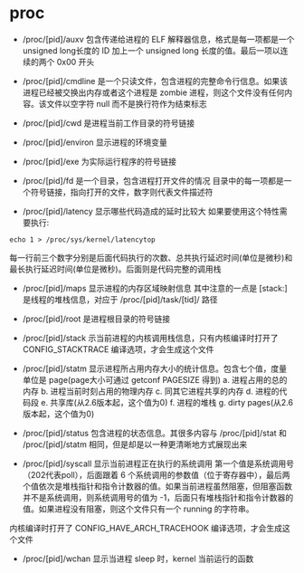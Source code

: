 # proc

- /proc/[pid]/auxv
包含传递给进程的 ELF 解释器信息，格式是每一项都是一个 unsigned long长度的 ID 加上一个 unsigned long 长度的值。最后一项以连续的两个 0x00 开头

- /proc/[pid]/cmdline
是一个只读文件，包含进程的完整命令行信息。如果该进程已经被交换出内存或者这个进程是 zombie 进程，则这个文件没有任何内容。该文件以空字符 null 而不是换行符作为结束标志

- /proc/[pid]/cwd
是进程当前工作目录的符号链接

- /proc/[pid]/environ
显示进程的环境变量

- /proc/[pid]/exe
为实际运行程序的符号链接

- /proc/[pid]/fd
是一个目录，包含进程打开文件的情况
目录中的每一项都是一个符号链接，指向打开的文件，数字则代表文件描述符

- /proc/[pid]/latency
显示哪些代码造成的延时比较大
如果要使用这个特性需要执行:
```shell
echo 1 > /proc/sys/kernel/latencytop
```
每一行前三个数字分别是后面代码执行的次数、总共执行延迟时间(单位是微秒)和最长执行延迟时间(单位是微秒)。后面则是代码完整的调用栈

- /proc/[pid]/maps
显示进程的内存区域映射信息
其中注意的一点是 [stack:] 是线程的堆栈信息，对应于 /proc/[pid]/task/[tid]/ 路径

- /proc/[pid]/root
是进程根目录的符号链接

- /proc/[pid]/stack
示当前进程的内核调用栈信息，只有内核编译时打开了 CONFIG_STACKTRACE 编译选项，才会生成这个文件

- /proc/[pid]/statm
显示进程所占用内存大小的统计信息。包含七个值，度量单位是 page(page大小可通过 getconf PAGESIZE 得到)
a. 进程占用的总的内存
b. 进程当前时刻占用的物理内存
c. 同其它进程共享的内存
d. 进程的代码段
e. 共享库(从2.6版本起，这个值为0)
f. 进程的堆栈
g. dirty pages(从2.6版本起，这个值为0)

- /proc/[pid]/status
包含进程的状态信息。其很多内容与 /proc/[pid]/stat 和 /proc/[pid]/statm 相同，但是却是以一种更清晰地方式展现出来

- /proc/[pid]/syscall
显示当前进程正在执行的系统调用
第一个值是系统调用号（202代表poll），后面跟着 6 个系统调用的参数值（位于寄存器中），最后两个值依次是堆栈指针和指令计数器的值。如果当前进程虽然阻塞，但阻塞函数并不是系统调用，则系统调用号的值为 -1，后面只有堆栈指针和指令计数器的值。如果进程没有阻塞，则这个文件只有一个 running 的字符串。

内核编译时打开了 CONFIG_HAVE_ARCH_TRACEHOOK 编译选项，才会生成这个文件

- /proc/[pid]/wchan
显示当进程 sleep 时，kernel 当前运行的函数
